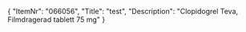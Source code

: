 {
  "ItemNr": "066056",
  "Title": "test",
  "Description": "Clopidogrel Teva, Filmdragerad tablett 75 mg"
}